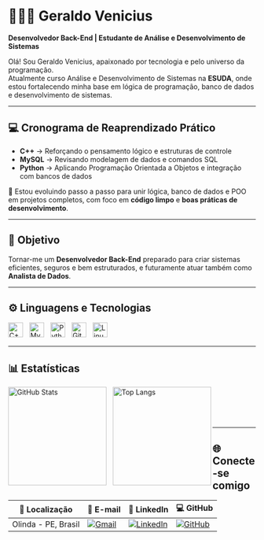 # 👨🏻‍💻 Geraldo Venicius

**Desenvolvedor Back-End | Estudante de Análise e Desenvolvimento de Sistemas**

Olá! Sou Geraldo Venicius, apaixonado por tecnologia e pelo universo da programação.  
Atualmente curso Análise e Desenvolvimento de Sistemas na **ESUDA**, onde estou fortalecendo minha base em lógica de programação, banco de dados e desenvolvimento de sistemas.

---

## 💻 Cronograma de Reaprendizado Prático

- **C++** → Reforçando o pensamento lógico e estruturas de controle  
- **MySQL** → Revisando modelagem de dados e comandos SQL  
- **Python** → Aplicando Programação Orientada a Objetos e integração com bancos de dados  

🚀 Estou evoluindo passo a passo para unir lógica, banco de dados e POO em projetos completos, com foco em **código limpo** e **boas práticas de desenvolvimento**.

---

## 🎯 Objetivo

Tornar-me um **Desenvolvedor Back-End** preparado para criar sistemas eficientes, seguros e bem estruturados, e futuramente atuar também como **Analista de Dados**.

---

## ⚙️ Linguagens e Tecnologias

<img align="left" alt="C++" title="C++" width="30px" style="padding-right:10px;" src="https://cdn.jsdelivr.net/gh/devicons/devicon/icons/cplusplus/cplusplus-original.svg" /> 
<img align="left" alt="MySQL" title="MySQL" width="30px" style="padding-right:10px;" src="https://cdn.jsdelivr.net/gh/devicons/devicon/icons/mysql/mysql-original.svg" /> 
<img align="left" alt="Python" title="Python" width="30px" style="padding-right:10px;" src="https://cdn.jsdelivr.net/gh/devicons/devicon/icons/python/python-original.svg" /> 
<img align="left" alt="Git" title="Git" width="30px" style="padding-right:10px;" src="https://cdn.jsdelivr.net/gh/devicons/devicon/icons/git/git-original.svg" /> 
<img align="left" alt="Linux" title="Linux" width="30px" style="padding-right:10px;" src="https://cdn.jsdelivr.net/gh/devicons/devicon/icons/linux/linux-original.svg" />

<br/><br/>

---

## 📊 Estatísticas

<p>
  <img align="left" alt="GitHub Stats" height="200" style="padding-right:10px;" src="https://github-readme-stats.vercel.app/api?username=vinicius42994&show_icons=true&theme=tokyonight&include_all_commits=true&locale=pt-br" /> 
  <img align="left" alt="Top Langs" height="200" src="https://github-readme-stats.vercel.app/api/top-langs/?username=vinicius42994&theme=tokyonight&layout=compact&custom_title=Tecnologias&langs_count=8" />
</p>

<br/><br/><br/><br/>

---

## 🌐 Conecte-se comigo

| 📍 Localização | 📧 E-mail | 💼 LinkedIn | 💻 GitHub |
|----------------|-----------|-------------|-----------|
| Olinda - PE, Brasil | [![Gmail](https://img.icons8.com/color/24/null/gmail.png)](mailto:geraldovenicius41@gmail.com) | [![LinkedIn](https://img.icons8.com/color/24/null/linkedin.png)](https://www.linkedin.com/in/geraldo-venicius-5aba33340/) | [![GitHub](https://img.icons8.com/material-outlined/24/null/github.png)](https://github.com/vinicius42994) |
